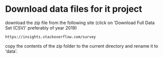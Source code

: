 # Download data files for it project

download the zip file from the following site (click on 'Download Full Data Set (CSV)' preferably of year 2019)
```
https://insights.stackoverflow.com/survey
```

copy the contents of the zip folder to the current directory and rename it to 'data'.
